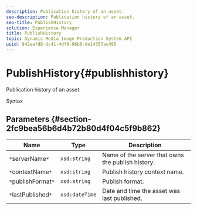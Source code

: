 ```yaml
---
description: Publication history of an asset.
seo-description: Publication history of an asset.
seo-title: PublishHistory
solution: Experience Manager
title: PublishHistory
topic: Dynamic Media Image Production System API
uuid: 842eafd8-dc41-4df0-96b0-de14357ac495
---
```


# PublishHistory{#publishhistory}

Publication history of an asset.

 Syntax 

## Parameters {#section-2fc9bea56b6d4b72b80d4f04c5f9b862}

|  Name  | Type  | Description  |
|---|---|---|
|  `*`serverName`*`  | `xsd:string`  | Name of the server that owns the publish history.  |
|  `*`contextName`*`  | `xsd:string`  | Publish history context name.  |
|  `*`publishFormat`*`  | `xsd:string`  | Publish format.  |
|  `*`lastPublished`*`  | `xsd:dateTime`  | Date and time the asset was last published.  |

